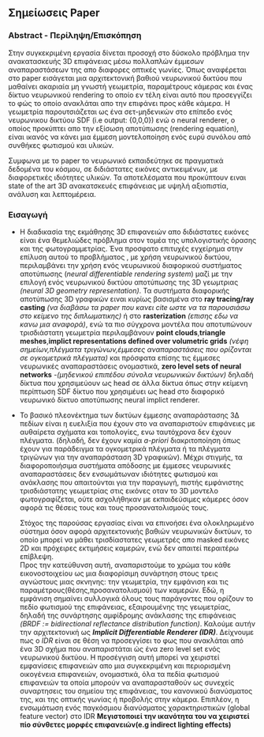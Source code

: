 
## Σημείωσεις  Paper

### Abstract - Περίληψη/Επισκόπηση
Στην συγκεκριμένη εργασία δίνεται προσοχή στο δύσκολο πρόβλημα την ανακατασκευής 3D επιφάνειας μέσω πολλαπλών έμμεσων αναπαραστάσεων της απο διαφορες οπτικές γωνίες. Όπως αναφέρεται στο paper εισάγεται μια αρχιτεκτονική βαθιού νευρωνικού δικτύου που μαθαίνει ακαριαία μη γνωστή γεωμετρία, παραμέτρους κάμερας και ένας δίκτυο νευρωνικού rendering το οποίο εν τέλη είναι αυτό που προσεγγίζει το φώς το οποίο ανακλάται απο την επιφάνει προς κάθε κάμερα. Η γεωμετρία παρουτσιάζεται ως ένα σετ-μηδενικών στο επίπεδο ενός νευρωνικου δικτύου SDF (i.e output: {0,0,0}) ενώ ο neural renderer, ο οποίος προκύπτει απο την εξίσωση αποτύπωσης (rendering equation), είναι ικανός να κάνει μια έμμεση μοντελοποίηση ενός ευρύ συνόλου από συνθήκες φωτισμού και υλικών. 

Συμφωνα με το paper το νευρωνικό εκπαιδεύτηκε σε πραγματικά δεδομένα του κόσμου, σε διδιάστατες εικόνες αντικειμένων, με διαφορετικές ιδιότητες υλικών. Τα αποτελέσματα που προκύπτουν ειναι state of the art 3D ανακατσκευές επιφάνειας με υψηλή αξιοπιστία, ανάλυση και λεπτομέρεια.

### Εισαγωγή
* Η διαδικασία της εκμάθησης 3D επιφανειών απο διδιάστατες εικόνες είναι ένα θεμελιώδες πρόβλημα στον τομέα της υπολογιστικής όρασης και της φωτογραμμετρίας. Ένα προσφατο επιτυχές εγχείρημα στην επίλυση αυτού το προβλήματος , με χρήση νευρωνικού δικτύου, περιλαμβάνει την χρήση ενός νευρωνικού διαφορικού συστήματος αποτύπωσης (*neural differentiable rendering system*) μαζί με την επιλογή ενός νευρωνικού δικτύου αποτύπωσης της 3D γεωμτριας *(neural 3D geometry representation)*. Τα συστήματα διαφορικής αποτύπωσης 3D γραφικών ειναι κυρίως βασισμένα στο **ray tracing/ray casting** *(να διαβάσω τα paper που κανει cite ωστε να τα παρουσιάσω στο κείμενο της διπλωματικης)* ή στο **rasterization** *(επισης εδω να κανω μια αναφορά)*, ενώ τα πιο σύγχρονα μοντέλα που αποτυπώνουν τρισδιάστατη γεωμετρία περιλαμβάνουν **point clouds**,**triangle meshes**,**implict representations defined over volumetric grids** *(νέφη σημείων,πλέγματα τριγώνων,έμμεσες αναπαραστάσεις που ορίζονται σε ογκομετρικά πλέγματα)*  και πρόσφατα επίσης τις έμμεσες νευρωνικές αναπαραστάσεις ονομαστικά, **zero level sets of neural networks** -*(μηδενικού επιπέδου σύνολα νευρωνικών δικτύων)* δηλαδή δίκτυα που χρησιμεύουν ως head σε άλλα δίκτυα όπως στην κείμενη περίπτωση SDF δίκτυο που χρησιμέυει ως head στο διαφορικό νευρωνικό δίκτυο αποτύπωσης neural implict renderer. 

* Το βασικό πλεονέκτημα των δικτύων έμμεσης αναπαράστασης 3Δ πεδίων είναι η ευελιξία που έχουν στο να αναπαριστούν επιφάνειες με αυθαίρετα σχήματα και τοπολογίες, ενω ταυτόχρονα δεν έχουν πλέγματα. (δηλαδή, δεν έχουν καμία *a-priori* διακριτοποίηση όπως έχουν για παράδειγμα τα ογκομετρικά πλέγματα ή τα πλέγματα τριγώνων για την αναπαράσταση 3D γραφικών). Μέχρι στιγμής, τα διαφοροποιήσιμα συστήματα απόδοσης με έμμεσες νευρωνικές αναπαραστάσεις δεν ενσωμάτωναν ιδιότητες φωτισμού και ανάκλασης που απαιτούνται για την παραγωγή, πιστής εμφάνιστης τρισδιάστατης γεωμετρίας στις εικόνες οταν το 3D μοντελο φωτογραφίζεται, ούτε ασχολήθηκαν με εκπαιδεύσιμες κάμερες όσον αφορά τις θέσεις τους και τους προσανατολισμούς τους.

	Στόχος της παρούσας εργασίας είναι να επινοήσει ένα ολοκληρωμένο σύστημα όσον αφορά αρχιτεκτονικής βαθιών νευρωνικών δικτύων, το οποίο μπορεί να μάθει τρισδίαστατες γεωμετρές απο masked εικόνες 2D  και πρόχειρες εκτιμήσεις καμερών, ενώ δεν απαιτεί περαιτέρω επίβλεψη.  <br>
	Προς την κατεύθυνση αυτή, αναπαριστούμε το χρώμα του κάθε εικονοστοιχείου ως μια διαφορίσιμη συνάρτηση στους τρεις αγνώστους μιας σκνηνης: την γεωμετρία, την εμφάνιση και τις παραμέτρους(θέσης,προσανατολισμού) των καμερών. Εδώ, η εμφάνιση σημαίνει συλλογικά όλους τους παράγοντες που ορίζουν το πεδίο φωτισμού της επιφάνειας, εξαιρουμένης της γεωμετρίας, δηλαδή της συνάρτησης αμφίδρομης ανάκλασης της επιφάνειας *(BRDF := bidirectional reflectance distribution function)*. Καλούμε αυτήν την αρχιτεκτονική ως ***Implicit Differentiable Renderer (IDR)***. Δείχνουμε πως ο *IDR* είναι σε θέση να προσεγγίσει το φως που ανακλάται από ένα 3D σχήμα που αναπαριστάται ώς ένα zero level set ενός νευρωνικού δικτύου. Η προσέγγιση αυτή μπορεί να χειριστεί εμφανίσεις επιφανειών απο μια συγκεκριμένη και περιορισμένη οικογένεια επιφανειών, ονομαστικά, όλα τα πεδία φωτισμού επιφανειών τα οποία μπορούν να αναπαρασταθούν ως συνεχείς συναρτησεις του σημείου της επιφάνειας, του κανονικού διανύσματος της, και της οπτικής γωνίας ή προβολής στην κάμερα. Επιπλέον, η ενσωμάτωση ενός παγκόσμιου διανύσματος χαρακτηριστικών (global feature vector) στο IDR **Μεγιστοποιεί την ικανότητα του να χειριστεί πίο σύνθετες μορφές επιφανειών(e.g indirect lighting effects)**





